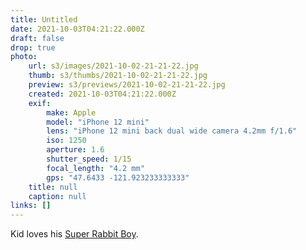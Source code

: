 ```yaml
---
title: Untitled
date: 2021-10-03T04:21:22.000Z
draft: false
drop: true
photo:
    url: s3/images/2021-10-02-21-21-22.jpg
    thumb: s3/thumbs/2021-10-02-21-21-22.jpg
    preview: s3/previews/2021-10-02-21-21-22.jpg
    created: 2021-10-03T04:21:22.000Z
    exif:
        make: Apple
        model: "iPhone 12 mini"
        lens: "iPhone 12 mini back dual wide camera 4.2mm f/1.6"
        iso: 1250
        aperture: 1.6
        shutter_speed: 1/15
        focal_length: "4.2 mm"
        gps: "47.6433 -121.923233333333"
    title: null
    caption: null
links: []
---
```


Kid loves his [Super Rabbit Boy](https://www.scholastic.com/branches/pressstart.htm).
